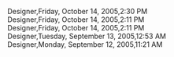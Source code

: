 ﻿Designer,Friday, October 14, 2005,2:30 PM  Designer,Friday, October 14, 2005,2:11 PM  Designer,Friday, October 14, 2005,2:11 PM  Designer,Tuesday, September 13, 2005,12:53 AM  Designer,Monday, September 12, 2005,11:21 AM
